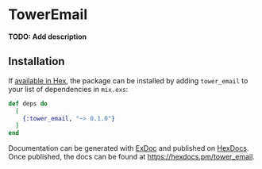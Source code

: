 # TowerEmail

**TODO: Add description**

## Installation

If [available in Hex](https://hex.pm/docs/publish), the package can be installed
by adding `tower_email` to your list of dependencies in `mix.exs`:

```elixir
def deps do
  [
    {:tower_email, "~> 0.1.0"}
  ]
end
```

Documentation can be generated with [ExDoc](https://github.com/elixir-lang/ex_doc)
and published on [HexDocs](https://hexdocs.pm). Once published, the docs can
be found at <https://hexdocs.pm/tower_email>.

